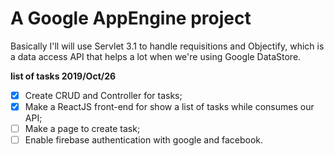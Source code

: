 # A Google AppEngine project
Basically I'll will use Servlet 3.1 to handle requisitions and Objectify, which is a data access API that helps a lot
when we're using Google DataStore.

**list of tasks 2019/Oct/26**
- [x] Create CRUD and Controller for tasks;
- [x] Make a ReactJS front-end for show a list of tasks while consumes our API;
- [ ] Make a page to create task;
- [ ] Enable firebase authentication with google and facebook.
